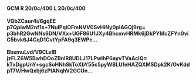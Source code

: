 #### GCM R 20/0c/400 L 20/0c/400
**VQbZCaur4i/6gqEE**<br/>**p7QpIwM2nf1s+7NulPqiOFmNVV0SvHiNy0plAGQj9rg=**<br/>**p3bhR2GwNNs6DN/VXx+UGF86U1JXy4BhcmvHRMk6jDkPYMcZFYn0viC5bvk6J4CqD1CvtYpFA9q3EWPc...**<br/><br/>
**BbsmuLvd/V9CLvlB**<br/>**jzFLZ6W5BwhDOoZBnlR8UDLJ17LPwIhP6ayvTVaAclQ=**<br/>**kTxDgpUnY+sgcSoHNhSkToXbY55c5pyWBLUfeHAZQXMSDpk2K/OvKddpT7V/HwQxbj6zPIANqhV2GCUn...**